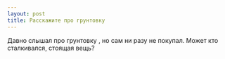 ```yaml
---
layout: post 
title: Расскажите про грунтовку 
--- 
```

Давно слышал про грунтовку , но сам ни разу не покупал. Может кто сталкивался, стоящая вещь?